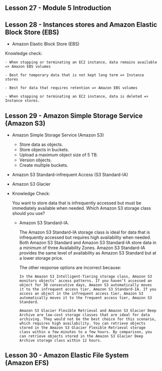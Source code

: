 ## Lesson 27 - Module 5 Introduction

## Lesson 28 - Instances stores and Amazon Elastic Block Store (EBS)

- Amazon Elastic Block Store (EBS)

Knowledge check:

    - When stopping or terminating an EC2 instance, data remains available => Amazon EBS volumes

    - Best for temporary data that is not kept long term => Instance stores

    - Best for data that requires retention => Amazon EBS volumes

    - When stopping or terminating an EC2 instance, data is deleted => Instance stores.

## Lesson 29 - Amazon Simple Storage Service (Amazon S3)

- Amazon Simple Storage Service (Amazon S3)

  - Store data as objects.
  - Store objects in buckets.
  - Upload a maximum object size of 5 TB.
  - Version objects.
  - Create multiple buckets.

- Amazon S3 Standard-infrequent Access (S3 Standard-IA)

- Amazon S3 Glacier

- Knowledge Check:

  You want to store data that is infrequently accessed but must be immediately available when needed. Which Amazon S3 storage class should you use?

  - Amazon S3 Standard-IA.

    The Amazon S3 Standard-IA storage class is ideal for data that is infrequently accessed but requires high availability when needed. Both Amazon S3 Standard and Amazon S3 Standard-IA store data in a minimum of three Availability Zones. Amazon S3 Standard-IA provides the same level of availability as Amazon S3 Standard but at a lower storage price.

    The other response options are incorrect because:

        In the Amazon S3 Intelligent-Tiering storage class, Amazon S3 monitors objects’ access patterns. If you haven’t accessed an object for 30 consecutive days, Amazon S3 automatically moves it to the infrequent access tier, Amazon S3 Standard-IA. If you access an object in the infrequent access tier, Amazon S3 automatically moves it to the frequent access tier, Amazon S3 Standard.

        Amazon S3 Glacier Flexible Retrieval and Amazon S3 Glacier Deep Archive are low-cost storage classes that are ideal for data archiving. They would not be the best choice for this scenario, which requires high availability. You can retrieve objects stored in the Amazon S3 Glacier Flexible Retrieval storage class within a few minutes to a few hours. By comparison, you can retrieve objects stored in the Amazon S3 Glacier Deep Archive storage class within 12 hours.

## Lesson 30 - Amazon Elastic File System (Amazon EFS)
